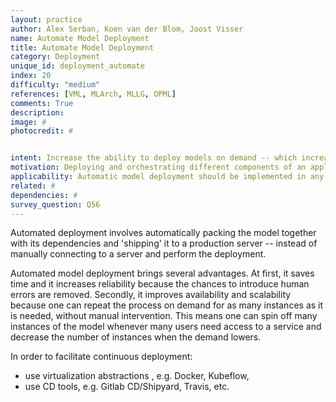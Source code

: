 ```yaml
---
layout: practice
author: Alex Serban, Koen van der Blom, Joost Visser
name: Automate Model Deployment
title: Automate Model Deployment
category: Deployment
unique_id: deployment_automate
index: 20
difficulty: "medium"
references: [VML, MLArch, MLLG, OPML]
comments: True
description:
image: #
photocredit: #


intent: Increase the ability to deploy models on demand -- which increases availability and scalability. #
motivation: Deploying and orchestrating different components of an application can be a tedious task. Instead of manually packaging and delivering models, and in order to avoid manual interventions or errors, one can automate this task. #
applicability: Automatic model deployment should be implemented in any production-level ML application.
related: #
dependencies: #
survey_question: Q56
---
```


Automated deployment involves automatically packing the model together with its dependencies and 'shipping' it to a production server -- instead of manually connecting to a server and perform the deployment.

Automated model deployment brings several advantages. At first, it saves time and it increases reliability because the chances to introduce human errors are removed.
Secondly, it improves availability and scalability because one can repeat the process on demand for as many instances as it is needed, without manual intervention.
This means one can spin off many instances of the model whenever many users need access to a service and decrease the number of instances when the demand lowers.


In order to facilitate continuous deployment:
- use virtualization abstractions , e.g. Docker, Kubeflow,
- use CD tools, e.g. Gitlab CD/Shipyard, Travis, etc.